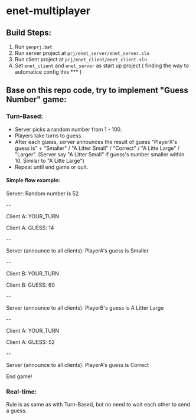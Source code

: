 # enet-multiplayer


## Build Steps:
 
1. Run `genprj.bat`
2. Run server project at `prj/enet_server/enet_server.sln`
2. Run client project at `prj/enet_client/enet_client.sln`
3. Set `enet_client` and `enet_server` as start up project ( finding the way to automatice config this *** )

## Base on this repo code, try to implement "Guess Number" game:
### Turn-Based:
- Server picks a random number from 1 - 100.
- Players take turns to guess.
- After each guess, server announces the result of guess "PlayerX's guess is" + "Smaller" / "A Litter Small" / "Correct" / "A Litte Large" / "Larger". (Server say "A Litter Small" if guess's number smaller within 10. Similar to "A Litte Large")
- Repeat until end game or quit.

#### Simple flow example: 
Server: Random number is 52

--

Client A: YOUR_TURN

Client A: GUESS: 14

--

Server (announce to all clients): PlayerA's guess is Smaller

--

Client B: YOUR_TURN

Client B: GUESS: 60

--

Server (announce to all clients): PlayerB's guess is A Litter Large

--

Client A: YOUR_TURN

Client A: GUESS: 52

--

Server (announce to all clients): PlayerA's guess is Correct

End game!

### Real-time:
Rule is as same as with Turn-Based, but no need to wait each other to send a guess.

